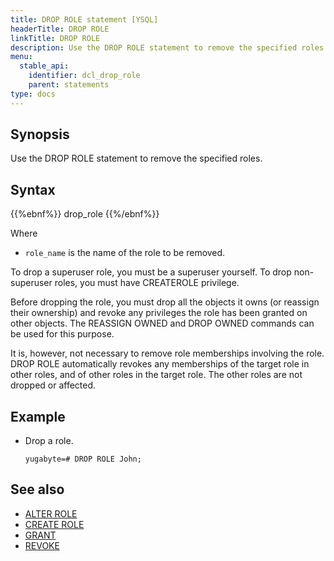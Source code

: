 ```yaml
---
title: DROP ROLE statement [YSQL]
headerTitle: DROP ROLE
linkTitle: DROP ROLE
description: Use the DROP ROLE statement to remove the specified roles.
menu:
  stable_api:
    identifier: dcl_drop_role
    parent: statements
type: docs
---
```


## Synopsis

Use the DROP ROLE statement to remove the specified roles.

## Syntax

{{%ebnf%}}
  drop_role
{{%/ebnf%}}

Where

- `role_name` is the name of the role to be removed.

To drop a superuser role, you must be a superuser yourself. To drop non-superuser roles, you must have CREATEROLE privilege.

Before dropping the role, you must drop all the objects it owns (or reassign their ownership) and revoke any privileges the role has been granted on other objects. The REASSIGN OWNED and DROP OWNED commands can be used for this purpose.

It is, however, not necessary to remove role memberships involving the role. DROP ROLE automatically revokes any memberships of the target role in other roles, and of other roles in the target role. The other roles are not dropped or affected.

## Example

- Drop a role.

  ```plpgsql
  yugabyte=# DROP ROLE John;
  ```

## See also

- [ALTER ROLE](../dcl_alter_role)
- [CREATE ROLE](../dcl_create_role)
- [GRANT](../dcl_grant)
- [REVOKE](../dcl_revoke)
